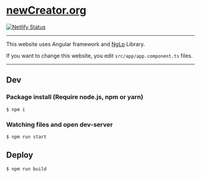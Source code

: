 # [newCreator.org](https://newcreator.org)

[![Netlify Status](https://api.netlify.com/api/v1/badges/59943fc6-5d15-42a7-88e3-784bb2117ae4/deploy-status)](https://app.netlify.com/sites/newcreator-org/deploys)

---

This website uses Angular framework and [NgLp](https://github.com/deer-inc/ng-lp) Library.

If you want to change this website, you edit `src/app/app.component.ts` files.

---

## Dev

### Package install (Require node.js, npm or yarn)

```
$ npm i
```

### Watching files and open dev-server

```
$ npm run start
```

## Deploy

```
$ npm run build
```
